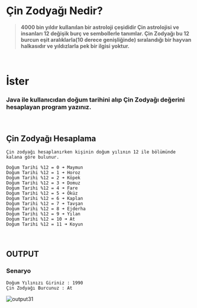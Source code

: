 # Çin Zodyağı Nedir?
> **4000 bin yıldır kullanılan bir astroloji çeşididir Çin astrolojisi ve insanları 12 değişik burç ve sembollerle tanımlar. Çin Zodyağı bu 12 burcun eşit aralıklarla(10 derece genişliğinde) sıralandığı bir hayvan halkasıdır ve yıldızlarla pek bir ilgisi yoktur.**

<br>

# İster
### Java ile kullanıcıdan doğum tarihini alıp Çin Zodyağı değerini hesaplayan program yazınız.

<br>

## Çin Zodyağı Hesaplama
```
Çin zodyağı hesaplanırken kişinin doğum yılının 12 ile bölümünde kalana göre bulunur.

Doğum Tarihi %12 = 0 ➜ Maymun
Doğum Tarihi %12 = 1 ➜ Horoz
Doğum Tarihi %12 = 2 ➜ Köpek
Doğum Tarihi %12 = 3 ➜ Domuz
Doğum Tarihi %12 = 4 ➜ Fare
Doğum Tarihi %12 = 5 ➜ Öküz
Doğum Tarihi %12 = 6 ➜ Kaplan
Doğum Tarihi %12 = 7 ➜ Tavşan
Doğum Tarihi %12 = 8 ➜ Ejderha
Doğum Tarihi %12 = 9 ➜ Yılan
Doğum Tarihi %12 = 10 ➜ At
Doğum Tarihi %12 = 11 ➜ Koyun
```

<br>

## **OUTPUT**
### **Senaryo**
```
Doğum Yılınızı Giriniz : 1990
Çin Zodyağı Burcunuz : At
```
![output31](https://user-images.githubusercontent.com/74976052/132138234-c2c2787f-a2dc-48ce-8ef1-4f748c0d6f5a.png)  